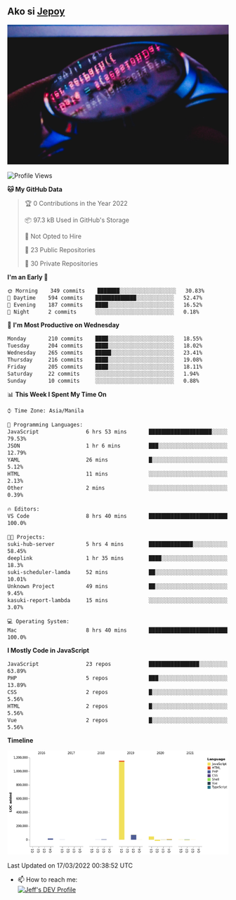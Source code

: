 ## Ako si [Jepoy](https://github.com/je-poy)
![je-poy-cover-img](imgs/cover.jpeg)

<!--START_SECTION:waka-->
![Profile Views](http://img.shields.io/badge/Profile%20Views-0-blue)

**🐱 My GitHub Data** 

> 🏆 0 Contributions in the Year 2022
 > 
> 📦 97.3 kB Used in GitHub's Storage 
 > 
> 🚫 Not Opted to Hire
 > 
> 📜 23 Public Repositories 
 > 
> 🔑 30 Private Repositories  
 > 
**I'm an Early 🐤** 

```text
🌞 Morning    349 commits    ███████░░░░░░░░░░░░░░░░░░   30.83% 
🌆 Daytime    594 commits    █████████████░░░░░░░░░░░░   52.47% 
🌃 Evening    187 commits    ████░░░░░░░░░░░░░░░░░░░░░   16.52% 
🌙 Night      2 commits      ░░░░░░░░░░░░░░░░░░░░░░░░░   0.18%

```
📅 **I'm Most Productive on Wednesday** 

```text
Monday       210 commits    ████░░░░░░░░░░░░░░░░░░░░░   18.55% 
Tuesday      204 commits    ████░░░░░░░░░░░░░░░░░░░░░   18.02% 
Wednesday    265 commits    █████░░░░░░░░░░░░░░░░░░░░   23.41% 
Thursday     216 commits    ████░░░░░░░░░░░░░░░░░░░░░   19.08% 
Friday       205 commits    ████░░░░░░░░░░░░░░░░░░░░░   18.11% 
Saturday     22 commits     ░░░░░░░░░░░░░░░░░░░░░░░░░   1.94% 
Sunday       10 commits     ░░░░░░░░░░░░░░░░░░░░░░░░░   0.88%

```


📊 **This Week I Spent My Time On** 

```text
⌚︎ Time Zone: Asia/Manila

💬 Programming Languages: 
JavaScript               6 hrs 53 mins       ████████████████████░░░░░   79.53% 
JSON                     1 hr 6 mins         ███░░░░░░░░░░░░░░░░░░░░░░   12.79% 
YAML                     26 mins             █░░░░░░░░░░░░░░░░░░░░░░░░   5.12% 
HTML                     11 mins             ░░░░░░░░░░░░░░░░░░░░░░░░░   2.13% 
Other                    2 mins              ░░░░░░░░░░░░░░░░░░░░░░░░░   0.39%

🔥 Editors: 
VS Code                  8 hrs 40 mins       █████████████████████████   100.0%

🐱‍💻 Projects: 
suki-hub-server          5 hrs 4 mins        ██████████████░░░░░░░░░░░   58.45% 
deeplink                 1 hr 35 mins        ████░░░░░░░░░░░░░░░░░░░░░   18.3% 
suki-scheduler-lamda     52 mins             ██░░░░░░░░░░░░░░░░░░░░░░░   10.01% 
Unknown Project          49 mins             ██░░░░░░░░░░░░░░░░░░░░░░░   9.45% 
kasuki-report-lambda     15 mins             ░░░░░░░░░░░░░░░░░░░░░░░░░   3.07%

💻 Operating System: 
Mac                      8 hrs 40 mins       █████████████████████████   100.0%

```

**I Mostly Code in JavaScript** 

```text
JavaScript               23 repos            ████████████████░░░░░░░░░   63.89% 
PHP                      5 repos             ███░░░░░░░░░░░░░░░░░░░░░░   13.89% 
CSS                      2 repos             █░░░░░░░░░░░░░░░░░░░░░░░░   5.56% 
HTML                     2 repos             █░░░░░░░░░░░░░░░░░░░░░░░░   5.56% 
Vue                      2 repos             █░░░░░░░░░░░░░░░░░░░░░░░░   5.56%

```


**Timeline**

![Chart not found](https://raw.githubusercontent.com/je-poy/je-poy/main/charts/bar_graph.png) 


 Last Updated on 17/03/2022 00:38:52 UTC
<!--END_SECTION:waka-->

- 📫 How to reach me: <br />
[<img src="https://d2fltix0v2e0sb.cloudfront.net/dev-badge.svg" width="50" alt="Jeff's DEV Profile" />](https://dev.to/jepoy)
<!--
**je-poy/je-poy** is a ✨ _special_ ✨ repository because its `README.md` (this file) appears on your GitHub profile.

Here are some ideas to get you started:

- 🔭 I’m currently working on ...
- 🌱 I’m currently learning ...
- 👯 I’m looking to collaborate on ...
- 🤔 I’m looking for help with ...
- 💬 Ask me about ...

- 😄 Pronouns: ...
- ⚡ Fun fact: ...
-->
